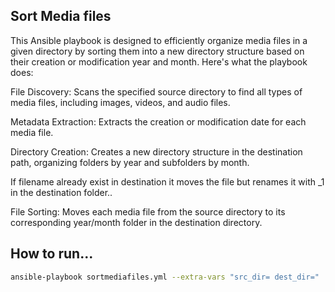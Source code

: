 ## Sort Media files
This Ansible playbook is designed to efficiently organize media files in a given directory by sorting them into a new directory structure based on their creation or modification year and month. Here's what the playbook does:

File Discovery: Scans the specified source directory to find all types of media files, including images, videos, and audio files.

Metadata Extraction: Extracts the creation or modification date for each media file.

Directory Creation: Creates a new directory structure in the destination path, organizing folders by year and subfolders by month.

If filename already exist in destination it moves the file but renames it with _1 in the destination folder..

File Sorting: Moves each media file from the source directory to its corresponding year/month folder in the destination directory.

## How to run...
```bash
ansible-playbook sortmediafiles.yml --extra-vars "src_dir= dest_dir="
```
